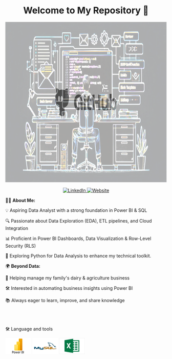 <h1 align="center">Welcome to My Repository 👋</h1>

<p align="center">
  <img src="https://raw.githubusercontent.com/sandhuhardeep67/Hardeep-Singh/main/Image1.png" width="750" height="500">
</p>

<p align="center">
<a href="https://www.linkedin.com/in/hardeep-singh-988a60331/" target="_blank">
    <img src="https://img.shields.io/badge/LinkedIn-blue?logo=linkedin&logoColor=white" alt="LinkedIn">
</a>
  <a href="https://sandhuhardeep67.github.io/Hardeep67.github.io/" target="_blank">
    <img src="https://img.shields.io/badge/Website-skyblue?logo=google-chrome&logoColor=white" alt="Website">
</a>
</p>


👩‍💻 **About Me:**  

💡 Aspiring Data Analyst with a strong foundation in Power BI & SQL

🔍 Passionate about Data Exploration (EDA), ETL pipelines, and Cloud Integration

📊 Proficient in Power BI Dashboards, Data Visualization & Row-Level Security (RLS)

🐍 Exploring Python for Data Analysis to enhance my technical toolkit.


🌍 **Beyond Data:** 

🏡 Helping manage my family's dairy & agriculture business

🛠️ Interested in automating business insights using Power BI

📚 Always eager to learn, improve, and share knowledge <br><br>

<br><br>
🛠 Language and tools

<img src="https://raw.githubusercontent.com/sandhuhardeep67/Hardeep-Singh/main/PowerBI.png" width="80" height="50"> <img src="https://raw.githubusercontent.com/sandhuhardeep67/Hardeep-Singh/main/Mysql.png" width="80" height="50"> <img src="https://raw.githubusercontent.com/sandhuhardeep67/Hardeep-Singh/main/Excel.jpg" width="80" height="50">
